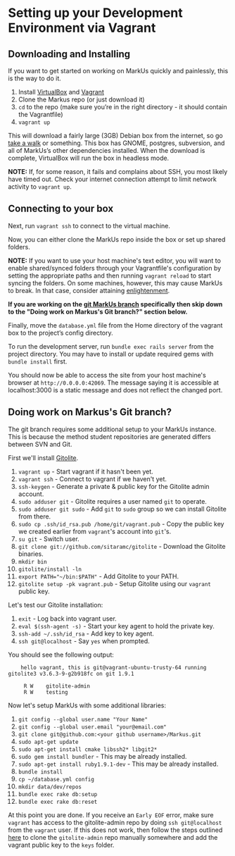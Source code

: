 Setting up your Development Environment via Vagrant
===============================================================

Downloading and Installing
--------------------------
If you want to get started on working on MarkUs quickly and painlessly, this is the way to do it.

1. Install [VirtualBox](https://www.virtualbox.org/) and [Vagrant](http://www.vagrantup.com/)
2. Clone the Markus repo (or just download it)
3. `cd` to the repo (make sure you’re in the right directory - it should contain the Vagrantfile)
4. `vagrant up`

This will download a fairly large (3GB) Debian box from the internet, so go [take a walk](http://news.stanford.edu/news/2014/april/walking-vs-sitting-042414.html) or something. This box has GNOME, postgres, subversion, and all of MarkUs’s other dependencies installed. When the download is complete, VirtualBox will run the box in headless mode.

**NOTE:** If, for some reason, it fails and complains about SSH, you most likely have timed out. Check your internet connection attempt to limit network activity to `vagrant up`.



Connecting to your box
----------------------

Next, run `vagrant ssh` to connect to the virtual machine.

Now, you can either clone the MarkUs repo inside the box or set up shared folders.

**NOTE:** If you want to use your host machine's text editor, you will want to enable shared/synced folders through your Vagrantfile's configuration by setting the appropriate paths and then running `vagrant reload` to start syncing the folders. On some machines, however, this may cause MarkUs to break. In that case, consider attaining [enlightenment](http://www.vim.org/).

**If you are working on the [git MarkUs branch](https://github.com/MarkUsProject/Markus/tree/git) specifically then skip down to the "Doing work on Markus's Git branch?" section below.**

Finally, move the `database.yml` file from the Home directory of the vagrant box to the project’s config directory.

To run the development server, run `bundle exec rails server` from the project directory. You may have to install or update required gems with `bundle install` first.

You should now be able to access the site from your host machine's browser at `http://0.0.0.0:42069`. The message saying it is accessible at localhost:3000 is a static message and does not reflect the changed port.



Doing work on Markus's Git branch?
----------------------------------

The git branch requires some additional setup to your MarkUs instance. This is because the method student repositories are generated differs between SVN and Git.

First we'll install [Gitolite](http://gitolite.com/gitolite/index.html).

1. `vagrant up` - Start vagrant if it hasn't been yet.
2. `vagrant ssh` - Connect to vagrant if we haven't yet.
3. `ssh-keygen` - Generate a private & public key for the Gitolite admin account.
4. `sudo adduser git` - Gitolite requires a user named `git` to operate.
5. `sudo adduser git sudo` - Add `git` to `sudo` group so we can install Gitolite from there.
6. `sudo cp .ssh/id_rsa.pub /home/git/vagrant.pub` - Copy the public key we created earlier from `vagrant`'s account into `git`'s.
7. `su git` - Switch user.
8. `git clone git://github.com/sitaramc/gitolite` - Download the Gitolite binaries.
9. `mkdir bin`
10. `gitolite/install -ln`
11. `export PATH="~/bin:$PATH"` - Add Gitolite to your PATH.
12. `gitolite setup -pk vagrant.pub` - Setup Gitolite using our `vagrant` public key.

Let's test our Gitolite installation:

1. `exit` - Log back into vagrant user.
2. `eval $(ssh-agent -s)` - Start your key agent to hold the private key.
3. `ssh-add ~/.ssh/id_rsa` - Add key to key agent.
4. `ssh git@localhost` - Say `yes` when prompted.

You should see the following output:

		hello vagrant, this is git@vagrant-ubuntu-trusty-64 running gitolite3 v3.6.3-9-g2b918fc on git 1.9.1

		 R W    gitolite-admin
		 R W    testing


Now let's setup MarkUs with some additional libraries:

1. `git config --global user.name "Your Name"`
2. `git config --global user.email "your@email.com"`
3. `git clone git@github.com:<your github username>/Markus.git`
4. `sudo apt-get update`
5. `sudo apt-get install cmake libssh2* libgit2*`
6. `sudo gem install bundler` - This may be already installed.
7. `sudo apt-get install ruby1.9.1-dev` - This may be already installed.
8. `bundle install`
9. `cp ~/database.yml config`
10. `mkdir data/dev/repos`
11. `bundle exec rake db:setup`
12. `bundle exec rake db:reset`

At this point you are done. If you receive an `Early EOF` error, make sure `vagrant` has access to the gitolite-admin repo by doing `ssh git@localhost` from the `vagrant` user. If this does not work, then follow the steps outlined [here](http://gitolite.com/gitolite/emergencies.html) to clone the `gitolite-admin` repo manually somewhere and add the vagrant public key to the `keys` folder.


